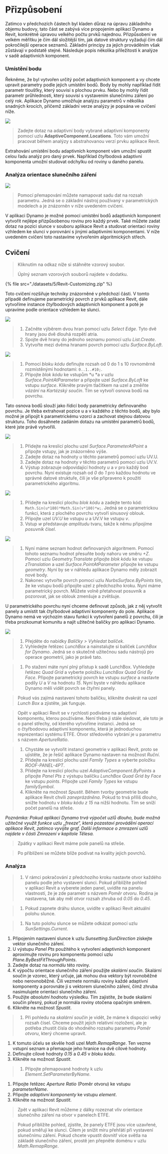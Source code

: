 # Přizpůsobení

Zatímco v předchozích částech byl kladen důraz na úpravu základního objemu budovy, tato část se zabývá více propojením aplikací Dynamo a Revit, konkrétně úpravou velkého počtu prvků najednou. Přizpůsobení ve velkém měřítku je čím dál složitější tím, jak datové struktury vyžadují čím dál pokročilejší operace seznamů. Základní principy za jejich prováděním však zůstávají v podstatě stejné. Následuje popis několika příležitostí k analýze v sadě adaptivních komponent.

### Umístění bodu

Řekněme, že byl vytvořen určitý počet adaptivních komponent a vy chcete upravit parametry podle jejich umístění bodů. Body by mohly například řídit parametr tloušťky, který souvisí s plochou prvku. Nebo by mohly řídit parametr průhlednosti, který souvisí s vystavením slunečnímu záření po celý rok. Aplikace Dynamo umožňuje analýzu parametrů v několika snadných krocích, přičemž základní verze analýzy je popsána ve cvičení níže.

![](./images/5/customizing-pointlocation.jpg)

> Zadejte dotaz na adaptivní body vybrané adaptivní komponenty pomocí uzlu **AdaptiveComponent.Locations**. Toto vám umožní pracovat během analýzy s abstrahovanou verzí prvku aplikace Revit.

Extrahování umístění bodu adaptivních komponent vám umožní spustit celou řadu analýz pro daný prvek. Například čtyřbodová adaptivní komponenta umožní studovat odchylku od roviny u daného panelu.

### Analýza orientace slunečního záření

![](./images/5/customizing-solarorientationanalysis.jpg)

> Pomocí přemapování můžete namapovat sadu dat na rozsah parametru. Jedná se o základní nástroj používaný v parametrických modelech a je znázorněn v níže uvedeném cvičení.

V aplikaci Dynamo je možné pomocí umístění bodů adaptivních komponent vytvořit nejlépe přizpůsobenou rovinu pro každý prvek. Také můžete zadat dotaz na pozici slunce v souboru aplikace Revit a studovat orientaci roviny vzhledem ke slunci v porovnání s jinými adaptivními komponentami. V níže uvedeném cvičení toto nastavíme vytvořením algoritmických střech.

## Cvičení

> Kliknutím na odkaz níže si stáhněte vzorový soubor.
>
> Úplný seznam vzorových souborů najdete v dodatku.

{% file src="./datasets/5/Revit-Customizing.zip" %}

Toto cvičení rozšiřuje techniky znázorněné v předchozí části. V tomto případě definujeme parametrický povrch z prvků aplikace Revit, dále vytvoříme instance čtyřbodových adaptivních komponent a poté je upravíme podle orientace vzhledem ke slunci.

![](./images/5/customizing-exercise01.jpg)

> 1. Začněte výběrem dvou hran pomocí uzlu _Select Edge_. Tyto dvě hrany jsou dvě dlouhá rozpětí atria.
> 2. Spojte dvě hrany do jednoho seznamu pomocí uzlu _List.Create_.
> 3. Vytvořte mezi dvěma hranami povrch pomocí uzlu _Surface.ByLoft_.

![](./images/5/customizing-exercise02.jpg)

> 1. Pomocí _bloku kódu_ definujte rozsah od 0 do 1 s 10 rovnoměrně rozmístěnými hodnotami: `0..1..#10;`.
> 2. Připojte _blok kódu_ ke vstupům *u *a _v_ uzlu _Surface.PointAtParameter_ a připojte uzel _Surface.ByLoft_ ke vstupu _surface_. Klikněte pravým tlačítkem na uzel a změňte _vázání_ na _Kartézský součin_. Tím se vytvoří osnova bodů na povrchu.

Tato osnova bodů slouží jako řídicí body parametricky definovaného povrchu. Je třeba extrahovat pozice u a v každého z těchto bodů, aby bylo možné je připojit k parametrickému vzorci a zachovat stejnou datovou strukturu. Toho dosáhnete zadáním dotazu na umístění parametrů bodů, které jste právě vytvořili.

![](./images/5/customizing-exercise03.jpg)

> 1. Přidejte na kreslicí plochu uzel _Surface.ParameterAtPoint_ a připojte vstupy, jak je znázorněno výše.
> 2. Zadejte dotaz na hodnoty _u_ těchto parametrů pomocí uzlu UV.U.
> 3. Zadejte dotaz na hodnoty _v_ těchto parametrů pomocí uzlu UV.V.
> 4. Výstup zobrazuje odpovídající hodnoty _u_ a _v_ pro každý bod povrchu. Nyní existuje rozsah od _0_ do _1_ pro každou hodnotu ve správné datové struktuře, čili je vše připraveno k použití parametrického algoritmu.

![](./images/5/customizing-exercise04.jpg)

> 1. Přidejte na kreslicí plochu _blok kódu_ a zadejte tento kód: `Math.Sin(u*180)*Math.Sin(v*180)*w;`. Jedná se o parametrickou funkci, která z plochého povrchu vytvoří sinusový oblouk.
> 2. Připojte uzel _UV.U_ ke vstupu _u_ a UV.V ke vstupu _v_.
> 3. Vstup _w_ představuje _amplitudu_ tvaru, takže k němu připojíme _posuvník čísel_.

![](./images/5/customizing-exercise05.jpg)

> 1. Nyní máme seznam hodnot definovaných algoritmem. Pomocí tohoto seznamu hodnot přesuňte body nahoru ve směru _+Z_. Pomocí uzlu _Geometry.Translate_ připojte *blok kódu* ke vstupu _zTranslation_ a uzel _Surface.PointAtParameter_ připojte ke vstupu _geometry_. Nyní by se v náhledu aplikace Dynamo měly zobrazit nové body.
> 2. Nakonec vytvořte povrch pomocí uzlu _NurbsSurface.ByPoints_ tím, že ke vstupu bodů připojíte uzel z předchozího kroku. Nyní máme parametrický povrch. Můžete volně přetahovat posuvník a pozorovat, jak se oblouk zmenšuje a zvětšuje.

U parametrického povrchu nyní chceme definovat způsob, jak z něj vytvořit panely a umístit tak čtyřbodové adaptivní komponenty do pole. Aplikace Dynamo nemá ve výchozím stavu funkci k vytvoření panelů z povrchu, čili je třeba prozkoumat komunitu a najít užitečné balíčky pro aplikaci Dynamo.

![](./images/5/customizing-exercise06.jpg)

> 1. Přejděte do nabídky _Balíčky > Vyhledat balíček_.
> 2. Vyhledejte řetězec _LunchBox_ a nainstalujte si balíček _LunchBox for Dynamo_. Jedná se o skutečně užitečnou sadu nástrojů pro operace geometrií, jako je právě tato.

> 1. Po stažení máte nyní plný přístup k sadě LunchBox. Vyhledejte řetězec _Quad Grid_ a vyberte položku _LunchBox Quad Grid By Face_. Připojte parametrický povrch ke vstupu _surface_ a nastavte podíly _U_ a _V_ na hodnotu _15_. Nyní byste v náhledu aplikace Dynamo měli vidět povrch se čtyřmi panely.

> Pokud vás zajímá nastavení tohoto balíčku, klikněte dvakrát na uzel _Lunch Box_ a zjistěte, jak funguje.

> Opět v aplikaci Revit se v rychlosti podíváme na adaptivní komponentu, kterou používáme. Není třeba ji stále sledovat, ale toto je o panel střechy, od kterého vytvoříme instanci. Jedná se o čtyřbodovou adaptivní komponentu, která je jednoduchou reprezentací systému ETFE. Otvor středového vybrání je u parametru s názvem _ApertureRatio_.

> 1. Chystáte se vytvořit instanci geometrie v aplikaci Revit, proto se ujistěte, že je řešič aplikace Dynamo nastaven na možnost _Ruční_.
> 2. Přidejte na kreslicí plochu uzel _Family Types_ a vyberte položku _ROOF-PANEL-4PT_.
> 3. Přidejte na kreslicí plochu uzel _AdaptiveComponent.ByPoints_ a připojte _Panel Pts_ z výstupu balíčku _LunchBox Quad Grid by Face_ ke vstupu _points_. Připojte uzel _Family Types_ ke vstupu _familySymbol_.
> 4. Klikněte na možnost _Spustit_. Během tvorby geometrie bude aplikace Revit chvíli _zaneprázdněna_. Pokud to trvá příliš dlouho, snižte hodnotu v _bloku kódu z 15_ na nižší hodnotu. Tím se sníží počet panelů na střeše.

_Poznámka: Pokud aplikaci Dynamo trvá výpočet uzlů dlouho, bude možná užitečné využít funkce uzlu „freeze“, která pozastaví provádění operací aplikace Revit, zatímco vyvíjíte graf. Další informace o zmrazení uzlů najdete v části Zmrazení v kapitole Tělesa._

> Zpátky v aplikaci Revit máme pole panelů na střeše.

> Po přiblížení se můžete blíže podívat na kvality jejich povrchů.

### Analýza

> 1. V rámci pokračování z předchozího kroku nastavte otvor každého panelu podle jeho vystavení slunci. Pokud přiblížíte pohled v aplikaci Revit a vyberete jeden panel, uvidíte na panelu vlastností, že je zde parametr s názvem _Poměr otvoru_. Rodina je nastavena, tak aby měl otvor rozsah zhruba od _0.05_ do _0.45_.

> 1. Pokud zapnete dráhu slunce, uvidíte v aplikaci Revit aktuální polohu slunce.

> 1. Na tuto polohu slunce se můžete odkázat pomocí uzlu _SunSettings.Current_.

1. Připojením nastavení slunce k uzlu _Sunsetting.SunDirection_ získejte vektor slunečního záření.
2. U výstupu _Panel Pts_ použitého k vytvoření adaptivních komponent aproximujte rovinu pro komponentu pomocí uzlu _Plane.ByBestFitThroughPoints_.
3. Zadejte dotaz na _normálu_ této roviny.
4. K výpočtu orientace slunečního záření použijte _skalární součin_. Skalární součin je vzorec, který určuje, jak mohou dva vektory být rovnoběžné nebo nerovnoběžné. Čili vezmete normálu roviny každé adaptivní komponenty a porovnáte ji s vektorem slunečního záření, čímž zhruba nasimulujete orientaci slunečního záření.
5. Použijte _absolutní hodnotu_ výsledku. Tím zajistíte, že bude skalární součin přesný, pokud je normála roviny otočena opačným směrem.
6. Klikněte na možnost _Spustit_.

> 1. Při pohledu na _skalární součin_ je vidět, že máme k dispozici velký rozsah čísel. Chceme použít jejich relativní rozložení, ale je potřeba zhustit čísla do vhodného rozsahu parametru _Poměr otvoru_, který chceme upravit.

1. K tomuto účelu se skvěle hodí uzel _Math.RemapRange_. Ten vezme vstupní seznam a přemapuje jeho hranice na dvě cílové hodnoty.
2. Definujte cílové hodnoty _0.15_ a _0.45_ v _bloku kódu_.
3. Klikněte na možnost _Spustit_.

> 1. Připojte přemapované hodnoty k uzlu _Element.SetParameterByName_.

1. Připojte řetězec _Aperture Ratio_ (Poměr otvoru) ke vstupu _parameterName_.
2. Připojte _adaptivní komponenty_ ke vstupu _element_.
3. Klikněte na možnost _Spustit_.

> Zpět v aplikaci Revit můžeme z dálky rozeznat vliv orientace slunečního záření na otvor v panelech ETFE.

> Pokud přiblížíte pohled, zjistíte, že panely ETFE jsou více uzavřené, pokud směřují ke slunci. Cílem je snížit míru přehřátí při vystavení slunečnímu záření. Pokud chcete vpustit dovnitř více světla na základě slunečního záření, prostě jen přepněte doménu v uzlu _Math.RemapRange_.
